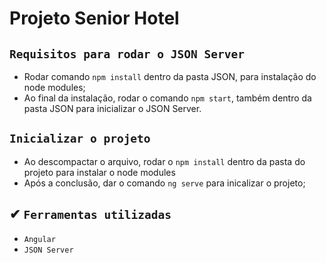 # Projeto Senior Hotel

## `Requisitos para rodar o JSON Server`
 - Rodar comando `npm install` dentro da pasta JSON, para instalação do node modules;
 - Ao final da instalação, rodar o comando `npm start`, também dentro da pasta JSON para inicializar o JSON Server.
 
 ## `Inicializar o projeto`
 - Ao descompactar o arquivo, rodar o `npm install` dentro da pasta do projeto para instalar o node modules
 - Após a conclusão, dar o comando `ng serve` para inicalizar o projeto;
 
## ✔ `Ferramentas utilizadas`
- `Angular`
- `JSON Server`
